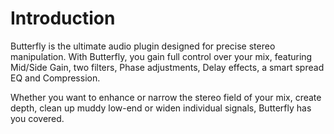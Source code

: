 # Introduction

<span class="txt-green">Butterfly</span> is the ultimate audio plugin designed for precise stereo manipulation.
With Butterfly, you gain full control over your mix, featuring Mid/Side Gain, two filters, Phase adjustments, Delay effects, a smart spread EQ and Compression.

Whether you want to enhance or narrow the stereo field of your mix, create depth, clean up muddy low-end or widen individual signals, <span class="txt-green">Butterfly</span> has you covered.

<div class="pb"></div>
